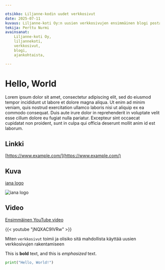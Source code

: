 ```yaml
---

otsikko: Liljanne-kodin uudet verkkosivut
date: 2025-07-11
kuvaus: Liljanne-koti Oy:n uusien verkkosivujen ensimmäinen blogi postaus
tekija: Perttu Nurmi
avainsanat: 
    Liljanne-koti Oy,
    liljannekoti,
    verkkosivut,
    blogi,
    ajankohtaista,

---
```


# Hello, World

Lorem ipsum dolor sit amet, consectetur adipiscing elit, sed do eiusmod tempor incididunt ut labore et dolore magna aliqua. Ut enim ad minim veniam, quis nostrud exercitation ullamco laboris nisi ut aliquip ex ea commodo consequat. Duis aute irure dolor in reprehenderit in voluptate velit esse cillum dolore eu fugiat nulla pariatur. Excepteur sint occaecat cupidatat non proident, sunt in culpa qui officia deserunt mollit anim id est laborum.

## Linkki

[https://www.example.com/](https://www.example.com/)

## Kuva

[iana logo](https://www.iana.org/_img/2025.01/iana-logo-header.svg)

![iana logo](https://www.iana.org/_img/2025.01/iana-logo-header.svg)

## Video

[Ensimmäinen YouTube video](https://www.youtube.com/watch?v=jNQXAC9IVRw)

{{< youtube "jNQXAC9IVRw" >}}

Miten `verkkosivut` toimii ja olisiko sitä mahdollista käyttää uusien verkkosivujen rakentamiseen

This is **bold** text, and this is *emphasized* text.

```python
print("Hello, World!")
```
